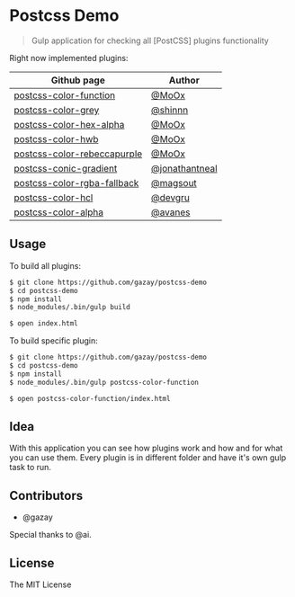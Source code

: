 # Postcss Demo

> Gulp application for checking all [PostCSS] plugins functionality

Right now implemented plugins:

| Github page | Author |
| ----------- | ------ |
| [postcss-color-function](https://github.com/postcss/postcss-color-function) | [@MoOx](https://github.com/MoOx) |
| [postcss-color-grey](https://github.com/postcss/postcss-color-grey) | [@shinnn](https://github.com/shinnn) |
| [postcss-color-hex-alpha](https://github.com/postcss/postcss-color-hex-alpha) | [@MoOx](https://github.com/MoOx) |
| [postcss-color-hwb](https://github.com/postcss/postcss-color-hwb) | [@MoOx](https://github.com/MoOx) |
| [postcss-color-rebeccapurple](https://github.com/postcss/postcss-color-rebeccapurple) | [@MoOx](https://github.com/MoOx) |
| [postcss-conic-gradient](https://github.com/jonathantneal/postcss-conic-gradient) | [@jonathantneal](https://github.com/jonathantneal) |
| [postcss-color-rgba-fallback](https://github.com/postcss/postcss-color-rgba-fallback) | [@magsout](https://github.com/magsout) |
| [postcss-color-hcl](https://github.com/devgru/postcss-color-hcl) | [@devgru](https://github.com/devgru) |
| [postcss-color-alpha](https://github.com/avanes/postcss-color-alpha) | [@avanes](https://github.com/avanes) |

## Usage

To build all plugins:

```bash
$ git clone https://github.com/gazay/postcss-demo
$ cd postcss-demo
$ npm install
$ node_modules/.bin/gulp build

$ open index.html
```

To build specific plugin:

```bash
$ git clone https://github.com/gazay/postcss-demo
$ cd postcss-demo
$ npm install
$ node_modules/.bin/gulp postcss-color-function

$ open postcss-color-function/index.html
```

## Idea

With this application you can see how plugins work and how and for what you can use them.
Every plugin is in different folder and have it's own gulp task to run.

## Contributors

* @gazay

Special thanks to @ai.

## License

The MIT License
